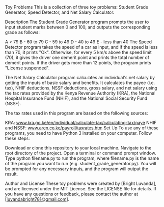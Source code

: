 Toy Problems
This is a collection of three toy problems: Student Grade Generator, Speed Detector, and Net Salary Calculator.

Description
The Student Grade Generator program prompts the user to input student marks between 0 and 100, and outputs the corresponding grade as follows:

A > 79
B - 60 to 79
C - 59 to 49
D - 40 to 49
E - less than 40
The Speed Detector program takes the speed of a car as input, and if the speed is less than 70, it prints "Ok". Otherwise, for every 5 km/s above the speed limit (70), it gives the driver one demerit point and prints the total number of demerit points. If the driver gets more than 12 points, the program prints "License suspended".

The Net Salary Calculator program calculates an individual's net salary by getting the inputs of basic salary and benefits. It calculates the payee (i.e. tax), NHIF deductions, NSSF deductions, gross salary, and net salary using the tax rates provided by the Kenya Revenue Authority (KRA), the National Hospital Insurance Fund (NHIF), and the National Social Security Fund (NSSF).

The tax rates used in this program are based on the following sources:

KRA: www.kra.go.ke/en/individual/calculate-tax/calculating-tax/paye
NHIF and NSSF: www.aren.co.ke/payroll/taxrates.htm
Set Up
To use any of these programs, you need to have Python 3 installed on your computer. Follow these steps:

Download or clone this repository to your local machine.
Navigate to the root directory of the project.
Open a terminal or command prompt window.
Type python filename.py to run the program, where filename.py is the name of the program you want to run (e.g. student_grade_generator.py).
You will be prompted for any necessary inputs, and the program will output the result.

Author and License
These toy problems were created by [Bright Luvanda], and are licensed under the MIT License. See the LICENSE file for details. If you have any questions or feedback, please contact the author at [luvandabright781@gmail.com].